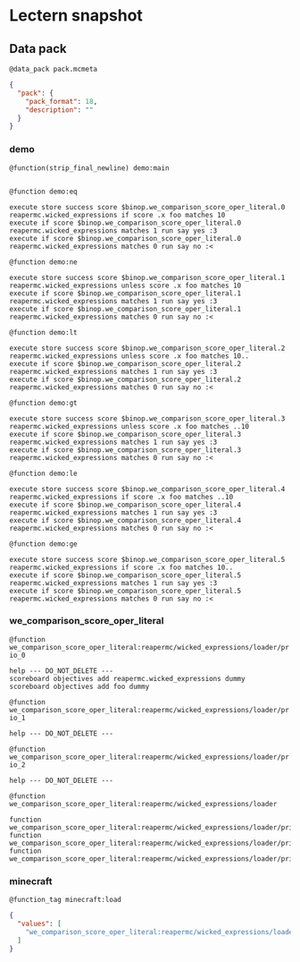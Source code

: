 # Lectern snapshot

## Data pack

`@data_pack pack.mcmeta`

```json
{
  "pack": {
    "pack_format": 18,
    "description": ""
  }
}
```

### demo

`@function(strip_final_newline) demo:main`

```mcfunction

```

`@function demo:eq`

```mcfunction
execute store success score $binop.we_comparison_score_oper_literal.0 reapermc.wicked_expressions if score .x foo matches 10
execute if score $binop.we_comparison_score_oper_literal.0 reapermc.wicked_expressions matches 1 run say yes :3
execute if score $binop.we_comparison_score_oper_literal.0 reapermc.wicked_expressions matches 0 run say no :<
```

`@function demo:ne`

```mcfunction
execute store success score $binop.we_comparison_score_oper_literal.1 reapermc.wicked_expressions unless score .x foo matches 10
execute if score $binop.we_comparison_score_oper_literal.1 reapermc.wicked_expressions matches 1 run say yes :3
execute if score $binop.we_comparison_score_oper_literal.1 reapermc.wicked_expressions matches 0 run say no :<
```

`@function demo:lt`

```mcfunction
execute store success score $binop.we_comparison_score_oper_literal.2 reapermc.wicked_expressions unless score .x foo matches 10..
execute if score $binop.we_comparison_score_oper_literal.2 reapermc.wicked_expressions matches 1 run say yes :3
execute if score $binop.we_comparison_score_oper_literal.2 reapermc.wicked_expressions matches 0 run say no :<
```

`@function demo:gt`

```mcfunction
execute store success score $binop.we_comparison_score_oper_literal.3 reapermc.wicked_expressions unless score .x foo matches ..10
execute if score $binop.we_comparison_score_oper_literal.3 reapermc.wicked_expressions matches 1 run say yes :3
execute if score $binop.we_comparison_score_oper_literal.3 reapermc.wicked_expressions matches 0 run say no :<
```

`@function demo:le`

```mcfunction
execute store success score $binop.we_comparison_score_oper_literal.4 reapermc.wicked_expressions if score .x foo matches ..10
execute if score $binop.we_comparison_score_oper_literal.4 reapermc.wicked_expressions matches 1 run say yes :3
execute if score $binop.we_comparison_score_oper_literal.4 reapermc.wicked_expressions matches 0 run say no :<
```

`@function demo:ge`

```mcfunction
execute store success score $binop.we_comparison_score_oper_literal.5 reapermc.wicked_expressions if score .x foo matches 10..
execute if score $binop.we_comparison_score_oper_literal.5 reapermc.wicked_expressions matches 1 run say yes :3
execute if score $binop.we_comparison_score_oper_literal.5 reapermc.wicked_expressions matches 0 run say no :<
```

### we_comparison_score_oper_literal

`@function we_comparison_score_oper_literal:reapermc/wicked_expressions/loader/prio_0`

```mcfunction
help --- DO_NOT_DELETE ---
scoreboard objectives add reapermc.wicked_expressions dummy
scoreboard objectives add foo dummy
```

`@function we_comparison_score_oper_literal:reapermc/wicked_expressions/loader/prio_1`

```mcfunction
help --- DO_NOT_DELETE ---
```

`@function we_comparison_score_oper_literal:reapermc/wicked_expressions/loader/prio_2`

```mcfunction
help --- DO_NOT_DELETE ---
```

`@function we_comparison_score_oper_literal:reapermc/wicked_expressions/loader`

```mcfunction
function we_comparison_score_oper_literal:reapermc/wicked_expressions/loader/prio_0
function we_comparison_score_oper_literal:reapermc/wicked_expressions/loader/prio_1
function we_comparison_score_oper_literal:reapermc/wicked_expressions/loader/prio_2
```

### minecraft

`@function_tag minecraft:load`

```json
{
  "values": [
    "we_comparison_score_oper_literal:reapermc/wicked_expressions/loader"
  ]
}
```
